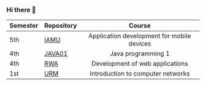 ### Hi there 👋

<!--
**psporcic/psporcic** is a ✨ _special_ ✨ repository because its `README.md` (this file) appears on your GitHub profile.

Here are some ideas to get you started:

- 🔭 I’m currently working on ...
- 🌱 I’m currently learning ...
- 👯 I’m looking to collaborate on ...
- 🤔 I’m looking for help with ...
- 💬 Ask me about ...
- 📫 How to reach me: ...
- 😄 Pronouns: ...
- ⚡ Fun fact: ...
-->
| Semester | Repository                                                 |                   Course                   |
|----------|------------------------------------------------------------|:------------------------------------------:|
| 5th      | [IAMU](https://github.com/psporcic/mobile-app-development) | Application development for mobile devices |
| 4th      | [JAVA01](https://github.com/psporcic/java01)               | Java programming 1                         |
| 4th      | [RWA](https://github.com/psporcic/web-app-development)     | Development of web applications            |
| 1st      | [URM](https://github.com/psporcic/subnetiranje-urm)        | Introduction to computer networks          |
